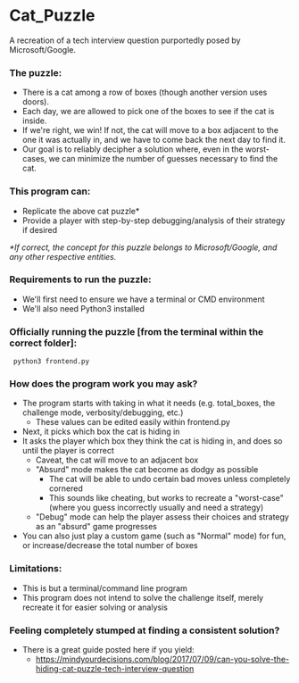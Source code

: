 # Cat_Puzzle
A recreation of a tech interview question purportedly posed by Microsoft/Google.

### The puzzle:
- There is a cat among a row of boxes (though another version uses doors).
- Each day, we are allowed to pick one of the boxes to see if the cat is inside.
- If we're right, we win!  If not, the cat will move to a box adjacent to the one it was actually in, and we have to come back the next day to find it.
- Our goal is to reliably decipher a solution where, even in the worst-cases, we can minimize the number of guesses necessary to find the cat.

### This program can:
- Replicate the above cat puzzle\*
- Provide a player with step-by-step debugging/analysis of their strategy if desired

*\*If correct, the concept for this puzzle belongs to Microsoft/Google, and any other respective entities.*

### Requirements to run the puzzle:
- We'll first need to ensure we have a terminal or CMD environment
- We'll also need Python3 installed

### Officially running the puzzle [from the terminal within the correct folder]:
     python3 frontend.py

### How does the program work you may ask?
- The program starts with taking in what it needs (e.g. total_boxes, the challenge mode, verbosity/debugging, etc.)
    - These values can be edited easily within frontend.py
- Next, it picks which box the cat is hiding in
- It asks the player which box they think the cat is hiding in, and does so until the player is correct
    - Caveat, the cat will move to an adjacent box
    - "Absurd" mode makes the cat become as dodgy as possible
        - The cat will be able to undo certain bad moves unless completely cornered
        - This sounds like cheating, but works to recreate a "worst-case" (where you guess incorrectly usually and need a strategy)
    - "Debug" mode can help the player assess their choices and strategy as an "absurd" game progresses
- You can also just play a custom game (such as "Normal" mode) for fun, or increase/decrease the total number of boxes

### Limitations:
- This is but a terminal/command line program
- This program does not intend to solve the challenge itself, merely recreate it for easier solving or analysis

### Feeling completely stumped at finding a consistent solution?
- There is a great guide posted here if you yield:
    - https://mindyourdecisions.com/blog/2017/07/09/can-you-solve-the-hiding-cat-puzzle-tech-interview-question
